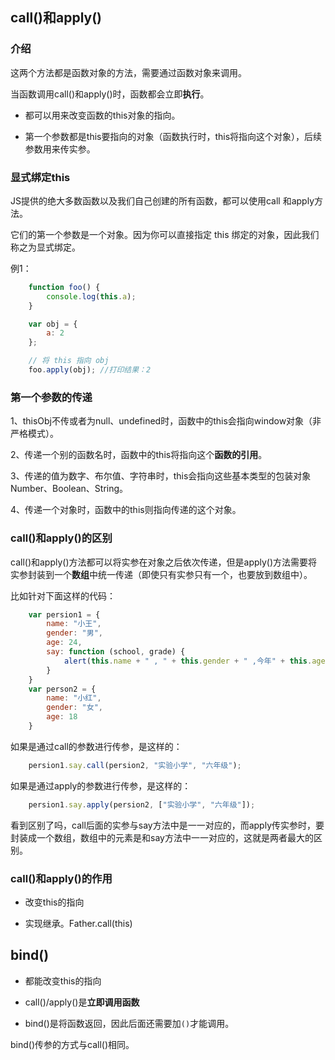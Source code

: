 
## call()和apply()

### 介绍

这两个方法都是函数对象的方法，需要通过函数对象来调用。

当函数调用call()和apply()时，函数都会立即**执行**。

- 都可以用来改变函数的this对象的指向。

- 第一个参数都是this要指向的对象（函数执行时，this将指向这个对象），后续参数用来传实参。

### 显式绑定this

JS提供的绝大多数函数以及我们自己创建的所有函数，都可以使用call 和apply方法。

它们的第一个参数是一个对象。因为你可以直接指定 this 绑定的对象，因此我们称之为显式绑定。

例1：

```javascript
    function foo() {
        console.log(this.a);
    }

    var obj = {
        a: 2
    };

    // 将 this 指向 obj
    foo.apply(obj); //打印结果：2
```

### 第一个参数的传递

1、thisObj不传或者为null、undefined时，函数中的this会指向window对象（非严格模式）。

2、传递一个别的函数名时，函数中的this将指向这个**函数的引用**。

3、传递的值为数字、布尔值、字符串时，this会指向这些基本类型的包装对象Number、Boolean、String。

4、传递一个对象时，函数中的this则指向传递的这个对象。


### call()和apply()的区别

call()和apply()方法都可以将实参在对象之后依次传递，但是apply()方法需要将实参封装到一个**数组**中统一传递（即使只有实参只有一个，也要放到数组中）。

比如针对下面这样的代码：

```javascript
    var persion1 = {
        name: "小王",
        gender: "男",
        age: 24,
        say: function (school, grade) {
            alert(this.name + " , " + this.gender + " ,今年" + this.age + " ,在" + school + "上" + grade);
        }
    }
    var person2 = {
        name: "小红",
        gender: "女",
        age: 18
    }
```

如果是通过call的参数进行传参，是这样的：

```javascript
	persion1.say.call(persion2, "实验小学", "六年级");
```

如果是通过apply的参数进行传参，是这样的：

```javascript
	persion1.say.apply(persion2, ["实验小学", "六年级"]);
```

看到区别了吗，call后面的实参与say方法中是一一对应的，而apply传实参时，要封装成一个数组，数组中的元素是和say方法中一一对应的，这就是两者最大的区别。

### call()和apply()的作用

- 改变this的指向

- 实现继承。Father.call(this)

## bind()

- 都能改变this的指向

- call()/apply()是**立即调用函数**

- bind()是将函数返回，因此后面还需要加`()`才能调用。

bind()传参的方式与call()相同。






